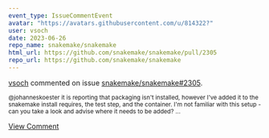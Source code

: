 ```yaml
---
event_type: IssueCommentEvent
avatar: "https://avatars.githubusercontent.com/u/814322?"
user: vsoch
date: 2023-06-26
repo_name: snakemake/snakemake
html_url: https://github.com/snakemake/snakemake/pull/2305
repo_url: https://github.com/snakemake/snakemake
---
```


<a href='https://github.com/vsoch' target='_blank'>vsoch</a> commented on issue <a href='https://github.com/snakemake/snakemake/pull/2305' target='_blank'>snakemake/snakemake#2305</a>.

<small>@johanneskoester it is reporting that packaging isn't installed, however I've added it to the snakemake install requires, the test step, and the container. I'm not familiar with this setup - can you take a look and advise where it needs to be added?...</small>

<a href='https://github.com/snakemake/snakemake/pull/2305' target='_blank'>View Comment</a>